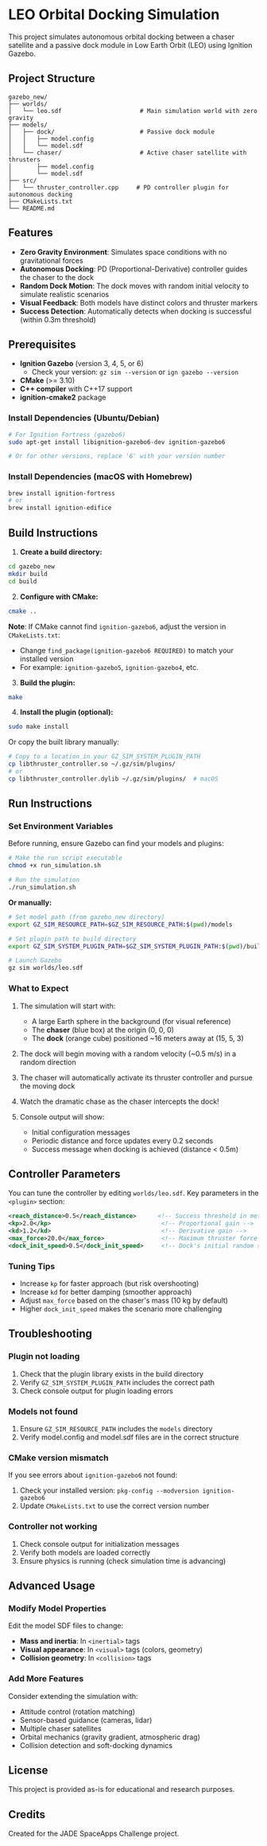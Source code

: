 # LEO Orbital Docking Simulation

This project simulates autonomous orbital docking between a chaser satellite and a passive dock module in Low Earth Orbit (LEO) using Ignition Gazebo.

## Project Structure

```
gazebo_new/
├── worlds/
│   └── leo.sdf                      # Main simulation world with zero gravity
├── models/
│   ├── dock/                        # Passive dock module
│   │   ├── model.config
│   │   └── model.sdf
│   └── chaser/                      # Active chaser satellite with thrusters
│       ├── model.config
│       └── model.sdf
├── src/
│   └── thruster_controller.cpp     # PD controller plugin for autonomous docking
├── CMakeLists.txt
└── README.md
```

## Features

- **Zero Gravity Environment**: Simulates space conditions with no gravitational forces
- **Autonomous Docking**: PD (Proportional-Derivative) controller guides the chaser to the dock
- **Random Dock Motion**: The dock moves with random initial velocity to simulate realistic scenarios
- **Visual Feedback**: Both models have distinct colors and thruster markers
- **Success Detection**: Automatically detects when docking is successful (within 0.3m threshold)

## Prerequisites

- **Ignition Gazebo** (version 3, 4, 5, or 6)
  - Check your version: `gz sim --version` or `ign gazebo --version`
- **CMake** (>= 3.10)
- **C++ compiler** with C++17 support
- **ignition-cmake2** package

### Install Dependencies (Ubuntu/Debian)

```bash
# For Ignition Fortress (gazebo6)
sudo apt-get install libignition-gazebo6-dev ignition-gazebo6

# Or for other versions, replace '6' with your version number
```

### Install Dependencies (macOS with Homebrew)

```bash
brew install ignition-fortress
# or
brew install ignition-edifice
```

## Build Instructions

1. **Create a build directory:**

```bash
cd gazebo_new
mkdir build
cd build
```

2. **Configure with CMake:**

```bash
cmake ..
```

**Note**: If CMake cannot find `ignition-gazebo6`, adjust the version in `CMakeLists.txt`:
- Change `find_package(ignition-gazebo6 REQUIRED)` to match your installed version
- For example: `ignition-gazebo5`, `ignition-gazebo4`, etc.

3. **Build the plugin:**

```bash
make
```

4. **Install the plugin (optional):**

```bash
sudo make install
```

Or copy the built library manually:

```bash
# Copy to a location in your GZ_SIM_SYSTEM_PLUGIN_PATH
cp libthruster_controller.so ~/.gz/sim/plugins/
# or
cp libthruster_controller.dylib ~/.gz/sim/plugins/  # macOS
```

## Run Instructions

### Set Environment Variables

Before running, ensure Gazebo can find your models and plugins:

```bash
# Make the run script executable
chmod +x run_simulation.sh

# Run the simulation
./run_simulation.sh
```

**Or manually:**

```bash
# Set model path (from gazebo_new directory)
export GZ_SIM_RESOURCE_PATH=$GZ_SIM_RESOURCE_PATH:$(pwd)/models

# Set plugin path to build directory
export GZ_SIM_SYSTEM_PLUGIN_PATH=$GZ_SIM_SYSTEM_PLUGIN_PATH:$(pwd)/build

# Launch Gazebo
gz sim worlds/leo.sdf
```

### What to Expect

1. The simulation will start with:
   - A large Earth sphere in the background (for visual reference)
   - The **chaser** (blue box) at the origin (0, 0, 0)
   - The **dock** (orange cube) positioned ~16 meters away at (15, 5, 3)

2. The dock will begin moving with a random velocity (~0.5 m/s) in a random direction

3. The chaser will automatically activate its thruster controller and pursue the moving dock

4. Watch the dramatic chase as the chaser intercepts the dock!

5. Console output will show:
   - Initial configuration messages
   - Periodic distance and force updates every 0.2 seconds
   - Success message when docking is achieved (distance < 0.5m)

## Controller Parameters

You can tune the controller by editing `worlds/leo.sdf`. Key parameters in the `<plugin>` section:

```xml
<reach_distance>0.5</reach_distance>      <!-- Success threshold in meters -->
<kp>2.0</kp>                               <!-- Proportional gain -->
<kd>1.2</kd>                               <!-- Derivative gain -->
<max_force>20.0</max_force>                <!-- Maximum thruster force (N) -->
<dock_init_speed>0.5</dock_init_speed>     <!-- Dock's initial random speed (m/s) -->
```

### Tuning Tips

- Increase `kp` for faster approach (but risk overshooting)
- Increase `kd` for better damping (smoother approach)
- Adjust `max_force` based on the chaser's mass (10 kg by default)
- Higher `dock_init_speed` makes the scenario more challenging

## Troubleshooting

### Plugin not loading

1. Check that the plugin library exists in the build directory
2. Verify `GZ_SIM_SYSTEM_PLUGIN_PATH` includes the correct path
3. Check console output for plugin loading errors

### Models not found

1. Ensure `GZ_SIM_RESOURCE_PATH` includes the `models` directory
2. Verify model.config and model.sdf files are in the correct structure

### CMake version mismatch

If you see errors about `ignition-gazebo6` not found:
1. Check your installed version: `pkg-config --modversion ignition-gazebo6`
2. Update `CMakeLists.txt` to use the correct version number

### Controller not working

1. Check console output for initialization messages
2. Verify both models are loaded correctly
3. Ensure physics is running (check simulation time is advancing)

## Advanced Usage

### Modify Model Properties

Edit the model SDF files to change:
- **Mass and inertia**: In `<inertial>` tags
- **Visual appearance**: In `<visual>` tags (colors, geometry)
- **Collision geometry**: In `<collision>` tags

### Add More Features

Consider extending the simulation with:
- Attitude control (rotation matching)
- Sensor-based guidance (cameras, lidar)
- Multiple chaser satellites
- Orbital mechanics (gravity gradient, atmospheric drag)
- Collision detection and soft-docking dynamics

## License

This project is provided as-is for educational and research purposes.

## Credits

Created for the JADE SpaceApps Challenge project.

